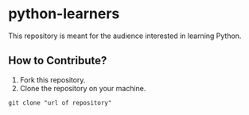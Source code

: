 # python-learners
This repository is meant for the audience interested in learning Python.

## How to Contribute?
1. Fork this repository.
2. Clone the repository on your machine.
```git
git clone "url of repository"
```
